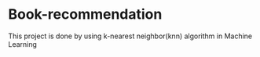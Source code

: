 # Book-recommendation
This project is done by using k-nearest neighbor(knn) algorithm in Machine Learning
